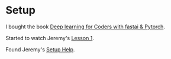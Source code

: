 # Setup

I bought the book [Deep learning for Coders with fastai & Pytorch](https://github.com/fastai/fastbook). 

Started to watch Jeremy's [Lesson 1](https://course.fast.ai/videos/?lesson=1).

Found Jeremy's [Setup Help](https://forums.fast.ai/t/setup-help/65529).
